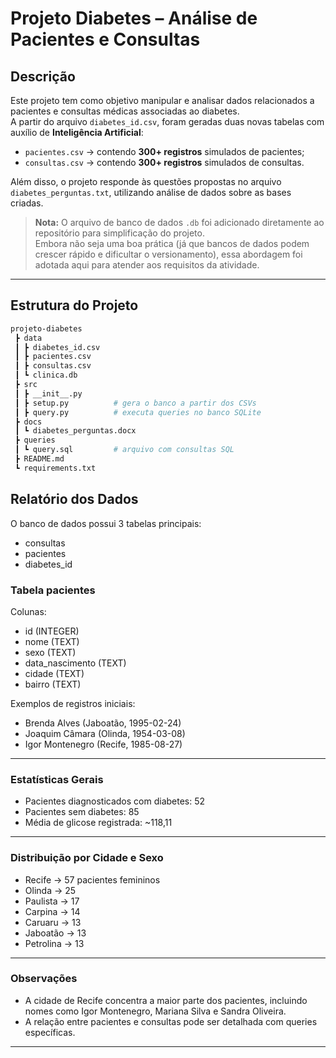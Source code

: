 # Projeto Diabetes – Análise de Pacientes e Consultas

## Descrição  
Este projeto tem como objetivo manipular e analisar dados relacionados a pacientes e consultas médicas associadas ao diabetes.  
A partir do arquivo `diabetes_id.csv`, foram geradas duas novas tabelas com auxílio de **Inteligência Artificial**:  

- `pacientes.csv` → contendo **300+ registros** simulados de pacientes;  
- `consultas.csv` → contendo **300+ registros** simulados de consultas.  

Além disso, o projeto responde às questões propostas no arquivo `diabetes_perguntas.txt`, utilizando análise de dados sobre as bases criadas.  

> **Nota:** O arquivo de banco de dados `.db` foi adicionado diretamente ao repositório para simplificação do projeto.  
> Embora não seja uma boa prática (já que bancos de dados podem crescer rápido e dificultar o versionamento), essa abordagem foi adotada aqui para atender aos requisitos da atividade.  

---

## Estrutura do Projeto  

```bash
projeto-diabetes
 ┣ data
 ┃ ┣ diabetes_id.csv
 ┃ ┣ pacientes.csv
 ┃ ┣ consultas.csv
 ┃ ┗ clinica.db
 ┣ src
 ┃ ┣ __init__.py
 ┃ ┣ setup.py          # gera o banco a partir dos CSVs
 ┃ ┣ query.py          # executa queries no banco SQLite
 ┣ docs
 ┃ ┗ diabetes_perguntas.docx
 ┣ queries
 ┃ ┗ query.sql         # arquivo com consultas SQL
 ┣ README.md
 ┗ requirements.txt
```

## Relatório dos Dados  

O banco de dados possui 3 tabelas principais:  
- consultas  
- pacientes  
- diabetes_id  

### Tabela pacientes  
Colunas:  
- id (INTEGER)  
- nome (TEXT)  
- sexo (TEXT)  
- data_nascimento (TEXT)  
- cidade (TEXT)  
- bairro (TEXT)  

Exemplos de registros iniciais:  
- Brenda Alves (Jaboatão, 1995-02-24)  
- Joaquim Câmara (Olinda, 1954-03-08)  
- Igor Montenegro (Recife, 1985-08-27)  

---

### Estatísticas Gerais  
- Pacientes diagnosticados com diabetes: 52  
- Pacientes sem diabetes: 85  
- Média de glicose registrada: ~118,11  

---

### Distribuição por Cidade e Sexo  
- Recife → 57 pacientes femininos  
- Olinda → 25  
- Paulista → 17  
- Carpina → 14  
- Caruaru → 13  
- Jaboatão → 13  
- Petrolina → 13  

---

### Observações  
- A cidade de Recife concentra a maior parte dos pacientes, incluindo nomes como Igor Montenegro, Mariana Silva e Sandra Oliveira.  
- A relação entre pacientes e consultas pode ser detalhada com queries específicas.  

---